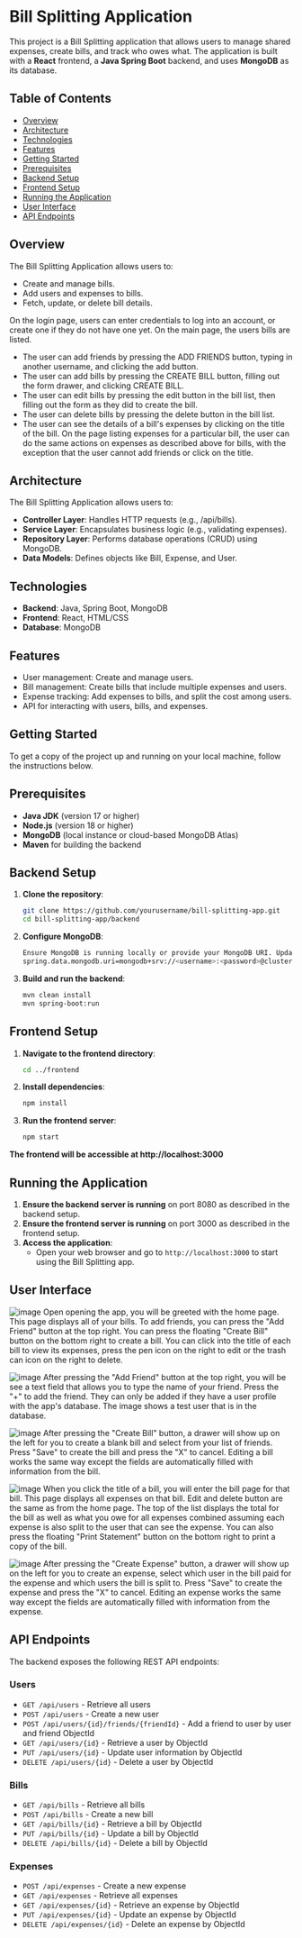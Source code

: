 # Bill Splitting Application

This project is a Bill Splitting application that allows users to manage shared expenses, create bills, and track who owes what. The application is built with a **React** frontend, a **Java Spring Boot** backend, and uses **MongoDB** as its database.

## Table of Contents

- [Overview](#overview)
- [Architecture](#architecture)
- [Technologies](#technologies)
- [Features](#features)
- [Getting Started](#getting-started)
- [Prerequisites](#prerequisites)
- [Backend Setup](#backend-setup)
- [Frontend Setup](#frontend-setup)
- [Running the Application](#running-the-application)
- [User Interface](#using-the-app)
- [API Endpoints](#api-endpoints)

## Overview

The Bill Splitting Application allows users to:
- Create and manage bills.
- Add users and expenses to bills.
- Fetch, update, or delete bill details.

On the login page, users can enter credentials to log into an account, or create one if they do not have one yet.
On the main page, the users bills are listed. 
- The user can add friends by pressing the ADD FRIENDS button, typing in another username, and clicking the add button.
- The user can add bills by pressing the CREATE BILL button, filling out the form drawer, and clicking CREATE BILL.
- The user can edit bills by pressing the edit button in the bill list, then filling out the form as they did to create the bill.
- The user can delete bills by pressing the delete button in the bill list.
- The user can see the details of a bill's expenses by clicking on the title of the bill.
On the page listing expenses for a particular bill, the user can do the same actions on expenses as described above for bills, with the exception that the user cannot add friends or click on the title.

## Architecture

The Bill Splitting Application allows users to:
- **Controller Layer**: Handles HTTP requests (e.g., /api/bills).
- **Service Layer**: Encapsulates business logic (e.g., validating expenses).
- **Repository Layer**: Performs database operations (CRUD) using MongoDB.
- **Data Models**: Defines objects like Bill, Expense, and User.

## Technologies

- **Backend**: Java, Spring Boot, MongoDB
- **Frontend**: React, HTML/CSS
- **Database**: MongoDB

## Features

- User management: Create and manage users.
- Bill management: Create bills that include multiple expenses and users.
- Expense tracking: Add expenses to bills, and split the cost among users.
- API for interacting with users, bills, and expenses.

## Getting Started

To get a copy of the project up and running on your local machine, follow the instructions below.

## Prerequisites

- **Java JDK** (version 17 or higher)
- **Node.js** (version 18 or higher)
- **MongoDB** (local instance or cloud-based MongoDB Atlas)
- **Maven** for building the backend

## Backend Setup

1. **Clone the repository**:

   ```bash
   git clone https://github.com/yourusername/bill-splitting-app.git
   cd bill-splitting-app/backend
   ```

2. **Configure MongoDB**:

   ````bash
   Ensure MongoDB is running locally or provide your MongoDB URI. Update the application.properties file in the src/main/resources/ folder with the MongoDB connection details:
   spring.data.mongodb.uri=mongodb+srv://<username>:<password>@cluster0.mongodb.net/billsplitter?retryWrites=true&w=majority
   ````

3. **Build and run the backend**:
   ```bash
   mvn clean install
   mvn spring-boot:run
   ```

## Frontend Setup

1. **Navigate to the frontend directory**:

   ```bash
   cd ../frontend
   ```

2. **Install dependencies**:

   ```bash
   npm install
   ```

3. **Run the frontend server**:
   ```bash
   npm start
   ```

**The frontend will be accessible at http://localhost:3000**

## Running the Application

1. **Ensure the backend server is running** on port 8080 as described in the backend setup.
2. **Ensure the frontend server is running** on port 3000 as described in the frontend setup.
3. **Access the application**:
   - Open your web browser and go to `http://localhost:3000` to start using the Bill Splitting app.

## User Interface

![image](user_manual_images/HomePage.png "HomePage")
Open opening the app, you will be greeted with the home page. This page displays all of your bills. To add friends, you can press the "Add Friend" button at the top right. You can press the floating "Create Bill" button on the bottom right to create a bill. You can click into the title of each bill to view its expenses, press the pen icon on the right to edit or the trash can icon on the right to delete.

![image](user_manual_images/AddFriend.png "AddFriend")
After pressing the "Add Friend" button at the top right, you will be see a text field that allows you to type the name of your friend. Press the "+" to add the friend. They can only be added if they have a user profile with the app's database. The image shows a test user that is in the database.

![image](user_manual_images/CreateBill.png "CreateBill")
After pressing the "Create Bill" button, a drawer will show up on the left for you to create a blank bill and select from your list of friends. Press "Save" to create the bill and press the "X" to cancel. Editing a bill works the same way except the fields are automatically filled with information from the bill.

![image](user_manual_images/BillPage.png "BillPage")
When you click the title of a bill, you will enter the bill page for that bill. This page displays all expenses on that bill. Edit and delete button are the same as from the home page. The top of the list displays the total for the bill as well as what you owe for all expenses combined assuming each expense is also split to the user that can see the expense. You can also press the floating "Print Statement" button on the bottom right to print a copy of the bill.

![image](user_manual_images/CreateExpense.png "CreateExpense")
After pressing the "Create Expense" button, a drawer will show up on the left for you to create an expense, select which user in the bill paid for the expense and which users the bill is split to. Press "Save" to create the expense and press the "X" to cancel. Editing an expense works the same way except the fields are automatically filled with information from the expense.

## API Endpoints

The backend exposes the following REST API endpoints:

### Users

- `GET /api/users` - Retrieve all users
- `POST /api/users` - Create a new user
- `POST /api/users/{id}/friends/{friendId}` - Add a friend to user by user and friend ObjectId
- `GET /api/users/{id}` - Retrieve a user by ObjectId
- `PUT /api/users/{id}` - Update user information by ObjectId
- `DELETE /api/users/{id}` - Delete a user by ObjectId

### Bills

- `GET /api/bills` - Retrieve all bills
- `POST /api/bills` - Create a new bill
- `GET /api/bills/{id}` - Retrieve a bill by ObjectId
- `PUT /api/bills/{id}` - Update a bill by ObjectId
- `DELETE /api/bills/{id}` - Delete a bill by ObjectId

### Expenses

- `POST /api/expenses` - Create a new expense
- `GET /api/expenses` - Retrieve all expenses
- `GET /api/expenses/{id}` - Retrieve an expense by ObjectId
- `PUT /api/expenses/{id}` - Update an expense by ObjectId
- `DELETE /api/expenses/{id}` - Delete an expense by ObjectId
